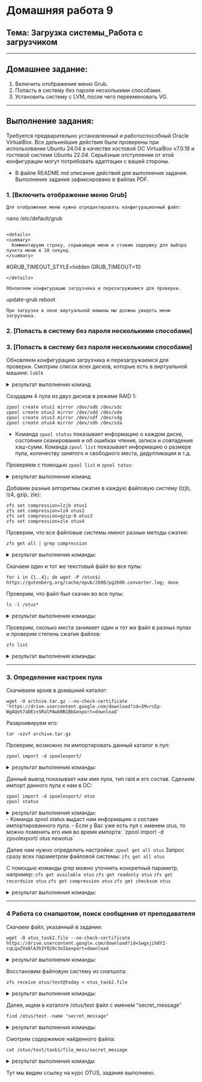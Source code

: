 # Домашняя работа 9

## Тема: Загрузка системы_Работа с загрузчиком
---
## Домашнее задание:
  1. Включить отображение меню Grub.
  2. Попасть в систему без пароля несколькими способами.
  3. Установить систему с LVM, после чего переименовать VG.
---

## Выполнение задания:

  Требуется предварительно установленный и работоспособный Oracle VirtualBox. Все дальнейшие действия были проверены при использовании Ubuntu 24.04 в качестве хостовой ОС VirtualBox v7.0.18  и гостевой системе Ubuntu 22.04. Серьёзные отступления от этой конфигурации могут потребовать адаптации с вашей стороны.

  - В файле README.md описание действий для выполнения задания. Выполнение задания зафиксировано в файлах PDF.


### 1. **[Включить отображение меню Grub]**
```
Для отображения меню нужно отредактировать конфигурационный файл:

```
nano /etc/default/grub
```

<details>
<summary>
  Комментируем строку, скрывающую меню и ставим задержку для выбора пункта меню в 10 секунд.
</summary>
```
#GRUB_TIMEOUT_STYLE=hidden
GRUB_TIMEOUT=10
```
</details>

Обновляем конфигурацию загрузчика и перезагружаемся для проверки.

```
update-grub
reboot
```
При загрузке в окне виртуальной машины мы должны увидеть меню загрузчика.
```
### 2. **[Попасть в систему без пароля несколькими способами]**
### 3. **[Попасть в систему без пароля несколькими способами]**











Обновляем конфигурацию загрузчика и перезагружаемся для проверки.
Смотрим список всех дисков, которые есть в виртуальной машине: `lsblk`

<details>
<summary>
   результат выполнения команд
</summary>
   
```
NAME   MAJ:MIN RM  SIZE RO TYPE MOUNTPOINT
sda      8:0    0  512M  0 disk 
sdb      8:16   0  512M  0 disk 
sdc      8:32   0  512M  0 disk 
sdd      8:48   0  512M  0 disk 
sde      8:64   0  512M  0 disk 
sdf      8:80   0  512M  0 disk 
sdg      8:96   0  512M  0 disk 
sdh      8:112  0  512M  0 disk 
sdi      8:128  0   40G  0 disk 
└─sdi1   8:129  0   40G  0 part /
```
</details>

Создадим 4 пула из двух дисков в режиме RAID 1:

```
zpool create otus1 mirror /dev/sdb /dev/sdc
zpool create otus2 mirror /dev/sdd /dev/sde
zpool create otus3 mirror /dev/sdf /dev/sdg
zpool create otus4 mirror /dev/sdh /dev/sda
```

- Команда `zpool status` показывает информацию о каждом диске, состоянии сканирования и об ошибках чтения, записи и совпадения хэш-сумм. Команда `zpool list` показывает информацию о размере пула, количеству занятого и свободного места, дедупликации и т.д. 

Проверяем с помощью `zpool list` и `zpool tatus`:

<details>
<summary>
   результат выполнения команд
</summary>

`zpool list`
```
NAME    SIZE  ALLOC   FREE  CKPOINT  EXPANDSZ   FRAG    CAP  DEDUP    HEALTH  ALTROOT
otus1   480M  91.5K   480M        -         -     0%     0%  1.00x    ONLINE  -
otus2   480M   100K   480M        -         -     0%     0%  1.00x    ONLINE  -
otus3   480M  91.5K   480M        -         -     0%     0%  1.00x    ONLINE  -
otus4   480M  91.5K   480M        -         -     0%     0%  1.00x    ONLINE  -
```
`zpool status`
```
pool: otus1
 state: ONLINE
  scan: none requested
config:

        NAME        STATE     READ WRITE CKSUM
        otus1       ONLINE       0     0     0
          mirror-0  ONLINE       0     0     0
            sdb     ONLINE       0     0     0
            sdc     ONLINE       0     0     0

errors: No known data errors

  pool: otus2
 state: ONLINE
  scan: none requested
config:

        NAME        STATE     READ WRITE CKSUM
        otus2       ONLINE       0     0     0
          mirror-0  ONLINE       0     0     0
            sdd     ONLINE       0     0     0
            sde     ONLINE       0     0     0

errors: No known data errors

  pool: otus3
 state: ONLINE
  scan: none requested
config:

        NAME        STATE     READ WRITE CKSUM
        otus3       ONLINE       0     0     0
          mirror-0  ONLINE       0     0     0
            sdf     ONLINE       0     0     0
            sdg     ONLINE       0     0     0

errors: No known data errors

  pool: otus4
 state: ONLINE
  scan: none requested
config:

        NAME        STATE     READ WRITE CKSUM
        otus4       ONLINE       0     0     0
          mirror-0  ONLINE       0     0     0
            sda     ONLINE       0     0     0
            sdh     ONLINE       0     0     0

errors: No known data errors
```
</details>

Добавим разные алгоритмы сжатия в каждую файловую систему (lzjb, lz4, gzip, zle):

```
zfs set compression=lzjb otus1
zfs set compression=lz4 otus2
zfs set compression=gzip-9 otus3
zfs set compression=zle otus4
```

Проверим, что все файловые системы имеют разные методы сжатия:

`zfs get all | grep compression`

<details>
<summary> результат выполнения команды: </summary>

```
otus1  compression           lzjb                   local
otus2  compression           lz4                    local
otus3  compression           gzip-9                 local
otus4  compression           zle                    local
```
</details>

Скачаем один и тот же текстовый файл во все пулы: 

```
for i in {1..4}; do wget -P /otus$i https://gutenberg.org/cache/epub/2600/pg2600.converter.log; done
```

Проверим, что файл был скачан во все пулы:

`ls -l /otus*`

<details>
<summary> результат выполнения команды: </summary>

```
/otus1:
total 22092
-rw-r--r--. 1 root root 41107603 Dec  2 08:56 pg2600.converter.log

/otus2:
total 18004
-rw-r--r--. 1 root root 41107603 Dec  2 08:56 pg2600.converter.log

/otus3:
total 10965
-rw-r--r--. 1 root root 41107603 Dec  2 08:56 pg2600.converter.log

/otus4:
total 40173
-rw-r--r--. 1 root root 41107603 Dec  2 08:56 pg2600.converter.log
```
</details>

Проверим, сколько места занимает один и тот же файл в разных пулах и проверим степень сжатия файлов:

`zfs list`

<details>
<summary> результат выполнения команды: </summary>

```
NAME    USED  AVAIL     REFER  MOUNTPOINT
otus1  21.7M   330M     21.6M  /otus1
otus2  17.7M   334M     17.6M  /otus2
otus3  10.8M   341M     10.7M  /otus3
otus4  39.3M   313M     39.3M  /otus4
```
Алгоритм gzip-9 самый эффективный по сжатию. 
</details>

---
### 3. Определение настроек пула

Скачиваем архив в домашний каталог:

```
wget -O archive.tar.gz --no-check-certificate 'https://drive.usercontent.google.com/download?id=1MvrcEp-WgAQe57aDEzxSRalPAwbNN1Bb&export=download'
```
Разархивируем его:

```
tar -xzvf archive.tar.gz
```
Проверим, возможно ли импортировать данный каталог в пул:

`zpool import -d zpoolexport/`

<details>
<summary> результат выполнения команды: </summary>

```
   pool: otus
     id: 6554193320433390805
  state: ONLINE
 action: The pool can be imported using its name or numeric identifier.
 config:

        otus                         ONLINE
          mirror-0                   ONLINE
            /root/zpoolexport/filea  ONLINE
            /root/zpoolexport/fileb  ONLINE
```
</details>

Данный вывод показывает нам имя пула, тип raid и его состав. 
Сделаем импорт данного пула к нам в ОС:

```
zpool import -d zpoolexport/ otus
zpool status
```

<details>
<summary> результат выполнения команды: </summary>

```
 pool: otus
 state: ONLINE
  scan: none requested
config:

        NAME                         STATE     READ WRITE CKSUM
        otus                         ONLINE       0     0     0
          mirror-0                   ONLINE       0     0     0
            /root/zpoolexport/filea  ONLINE       0     0     0
            /root/zpoolexport/fileb  ONLINE       0     0     0

errors: No known data errors

  pool: otus1
 state: ONLINE
  scan: none requested
config:

        NAME        STATE     READ WRITE CKSUM
        otus1       ONLINE       0     0     0
          mirror-0  ONLINE       0     0     0
            sdb     ONLINE       0     0     0
            sdc     ONLINE       0     0     0

errors: No known data errors

  pool: otus2
 state: ONLINE
  scan: none requested
config:

        NAME        STATE     READ WRITE CKSUM
        otus2       ONLINE       0     0     0
          mirror-0  ONLINE       0     0     0
            sdd     ONLINE       0     0     0
            sde     ONLINE       0     0     0

errors: No known data errors

  pool: otus3
 state: ONLINE
  scan: none requested
config:

        NAME        STATE     READ WRITE CKSUM
        otus3       ONLINE       0     0     0
          mirror-0  ONLINE       0     0     0
            sdf     ONLINE       0     0     0
            sdg     ONLINE       0     0     0

errors: No known data errors

  pool: otus4
 state: ONLINE
  scan: none requested
config:

        NAME        STATE     READ WRITE CKSUM
        otus4       ONLINE       0     0     0
          mirror-0  ONLINE       0     0     0
            sda     ONLINE       0     0     0
            sdh     ONLINE       0     0     0

errors: No known data errors
```
</details>
- Команда zpool status выдаст нам информацию о составе импортированного пула.
- Если у Вас уже есть пул с именем otus, то можно поменять его имя во время импорта: `zpool import -d zpoolexport/ otus newotus`

Далее нам нужно определить настройки: `zpool get all otus`
Запрос сразу всех параметром файловой системы: `zfs get all otus`

C помощью команды grep можно уточнить конкретный параметр, например:
`zfs get available otus`
`zfs get readonly otus`
`zfs get recordsize otus`
`zfs get compression otus`
`zfs get checksum otus`

<details>
<summary> результат выполнения команды: </summary>

`zpool get all otus`

```
NAME  PROPERTY                       VALUE                          SOURCE
otus  size                           480M                           -
otus  capacity                       0%                             -
otus  altroot                        -                              default
otus  health                         ONLINE                         -
otus  guid                           6554193320433390805            -
otus  version                        -                              default
otus  bootfs                         -                              default
otus  delegation                     on                             default
otus  autoreplace                    off                            default
otus  cachefile                      -                              default
otus  failmode                       wait                           default
otus  listsnapshots                  off                            default
otus  autoexpand                     off                            default
otus  dedupditto                     0                              default
otus  dedupratio                     1.00x                          -
otus  free                           478M                           -
otus  allocated                      2.09M                          -
otus  readonly                       off                            -
otus  ashift                         0                              default
otus  comment                        -                              default
otus  expandsize                     -                              -
otus  freeing                        0                              -
otus  fragmentation                  0%                             -
otus  leaked                         0                              -
otus  multihost                      off                            default
otus  checkpoint                     -                              -
otus  load_guid                      5861468300515118215            -
otus  autotrim                       off                            default
otus  feature@async_destroy          enabled                        local
otus  feature@empty_bpobj            active                         local
otus  feature@lz4_compress           active                         local
otus  feature@multi_vdev_crash_dump  enabled                        local
otus  feature@spacemap_histogram     active                         local
otus  feature@enabled_txg            active                         local
otus  feature@hole_birth             active                         local
otus  feature@extensible_dataset     active                         local
otus  feature@embedded_data          active                         local
otus  feature@bookmarks              enabled                        local
otus  feature@filesystem_limits      enabled                        local
otus  feature@large_blocks           enabled                        local
otus  feature@large_dnode            enabled                        local
otus  feature@sha512                 enabled                        local
otus  feature@skein                  enabled                        local
otus  feature@edonr                  enabled                        local
otus  feature@userobj_accounting     active                         local
otus  feature@encryption             enabled                        local
otus  feature@project_quota          active                         local
otus  feature@device_removal         enabled                        local
otus  feature@obsolete_counts        enabled                        local
otus  feature@zpool_checkpoint       enabled                        local
otus  feature@spacemap_v2            active                         local
otus  feature@allocation_classes     enabled                        local
otus  feature@resilver_defer         enabled                        local
otus  feature@bookmark_v2            enabled                        local
```
`zfs get available otus`
```
NAME  PROPERTY   VALUE  SOURCE
otus  available  350M   -
```
`zfs get readonly otus`
```
NAME  PROPERTY  VALUE   SOURCE
otus  readonly  off     default
```
`zfs get recordsize otus`
```
NAME  PROPERTY    VALUE    SOURCE
otus  recordsize  128K     local
```
`zfs get compression otus`
```
NAME  PROPERTY     VALUE     SOURCE
otus  compression  zle       local
```
`zfs get checksum otus`
```
NAME  PROPERTY  VALUE      SOURCE
otus  checksum  sha256     local
```
</details>

---
### 4 Работа со снапшотом, поиск сообщения от преподавателя

Скачаем файл, указанный в задании:

`wget -O otus_task2.file --no-check-certificate https://drive.usercontent.google.com/download?id=1wgxjih8YZ-cqLqaZVa0lA3h3Y029c3oI&export=download`

<details>
<summary> результат выполнения команды: </summary>

```
--2025-01-06 16:13:04--  https://drive.usercontent.google.com/download?id=1wgxjih8YZ-cqLqaZVa0lA3h3Y029c3oI
Resolving drive.usercontent.google.com (drive.usercontent.google.com)... 64.233.162.132, 2a00:1450:4010:c05::84
Connecting to drive.usercontent.google.com (drive.usercontent.google.com)|64.233.162.132|:443... connected.
HTTP request sent, awaiting response... 200 OK
Length: 5432736 (5.2M) [application/octet-stream]
Saving to: ‘otus_task2.file’

100%[==========================================================================>] 5,432,736   14.2MB/s   in 0.4s   

2025-01-06 16:13:13 (14.2 MB/s) - ‘otus_task2.file’ saved [5432736/5432736]
[1]+  Done                    wget -O otus_task2.file --no-check-certificate https://drive.usercontent.google.com/download?id=1wgxjih8YZ-cqLqaZVa0lA3h3Y029c3oI
```
</details>

Восстановим файловую систему из снапшота:

`zfs receive otus/test@today < otus_task2.file`

<details>
<summary> результат выполнения команды: </summary>

```
[1]+  Done                    wget -O otus_task2.file --no-check-certificate https://drive.usercontent.google.com/download?id=1wgxjih8YZ-cqLqaZVa0lA3h3Y029c3oI
```
</details>


Далее, ищем в каталоге /otus/test файл с именем “secret_message”

`find /otus/test -name "secret_message"`

<details>
<summary> результат выполнения команды: </summary>

```
/otus/test/task1/file_mess/secret_message
```
</details>

Смотрим содержимое найденного файла:

`cat /otus/test/task1/file_mess/secret_message`

<details>
<summary> результат выполнения команды </summary>
```
https://otus.ru/lessons/linux-hl/
```
</details>

Тут мы видим ссылку на курс OTUS, задание выполнено.